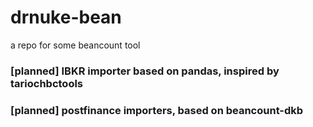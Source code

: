 # drnuke-bean
a repo for some beancount tool 

### [planned] IBKR importer based on pandas, inspired by tariochbctools

### [planned] postfinance importers, based on beancount-dkb
